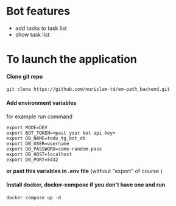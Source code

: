 # Bot features

- add tasks to task list
- show task list

# To launch the application

#### Clone git repo

```shell
git clone https://github.com/nurislam-td/em-path_backend.git
```

#### Add environment variables

for example run command

```shell
export MODE=DEV
export BOT_TOKEN=<past your bot api key>
export DB_NAME=todo_tg_bot_db
export DB_USER=username
export DB_PASSWORD=some-random-pass
export DB_HOST=localhost
export DB_PORT=5432
```

**or past this variables in .env file** (without "export" of course )

#### Install docker, docker-compose if you don't have one and run

```shell
docker compose up -d
```
